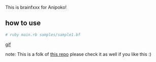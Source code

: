 This is brainfxxx for Anipoko!

## how to use
```bash
# ruby main.rb samples/sample1.bf
```

[gif](./gif/brain_anipok.gif)

note:
This is a folk of [this repo](https://github.com/vsanna/dd_brainfuck/tree/master/samples)
please check it as well if you like this :)